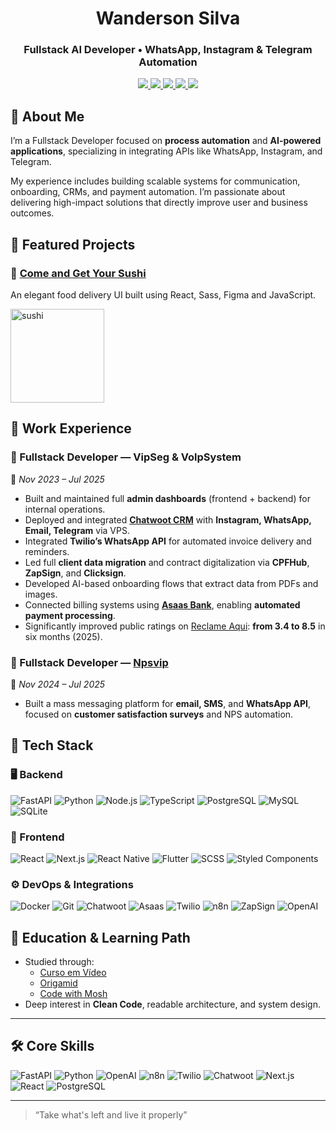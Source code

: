 <h1 align="center">Wanderson Silva</h1>
<h3 align="center">Fullstack AI Developer • WhatsApp, Instagram & Telegram Automation</h3>

<p align="center">
  <a href="https://codewithsilva.com" target="_blank">
    <img src="https://img.shields.io/badge/Portfolio-000000?style=for-the-badge&logo=openapiinitiative&logoColor=white"/>
  </a>
  <a href="https://api.whatsapp.com/send?phone=5581987113364&text=Hey" target="_blank">
    <img src="https://img.shields.io/badge/WhatsApp-4CA143?style=for-the-badge&logo=whatsapp&logoColor=white"/>
  </a>
  <a href="https://t.me/codewithsilva" target="_blank">
    <img src="https://img.shields.io/badge/Telegram-2CA5E0?style=for-the-badge&logo=telegram&logoColor=white"/>
  </a>
  <a href="https://www.instagram.com/codewithsilva/" target="_blank">
    <img src="https://img.shields.io/badge/Instagram-C13584?style=for-the-badge&logo=instagram&logoColor=white"/>
  </a>
  <a href="https://drive.google.com/file/d/1NpsNMQDtEE0kVtluqV1O3Y0KLA1-PVj0/view?usp=drive_link" target="_blank">
    <img src="https://img.shields.io/badge/Resume-blue?style=for-the-badge&logo=googledocs&logoColor=white"/>
  </a>
</p>

## 🧠 About Me

I’m a Fullstack Developer focused on **process automation** and **AI-powered applications**, specializing in integrating APIs like WhatsApp, Instagram, and Telegram.

My experience includes building scalable systems for communication, onboarding, CRMs, and payment automation. I’m passionate about delivering high-impact solutions that directly improve user and business outcomes.

## 🚀 Featured Projects

### 🍣 [Come and Get Your Sushi](https://sushi-phi-three.vercel.app/)

An elegant food delivery UI built using React, Sass, Figma and JavaScript.

<img src="https://i.ibb.co/6535wH7/image.png" alt="sushi" height="150"/>

## 💼 Work Experience

### 🔹 Fullstack Developer — VipSeg & VolpSystem  
📍 *Nov 2023 – Jul 2025*

- Built and maintained full **admin dashboards** (frontend + backend) for internal operations.
- Deployed and integrated [**Chatwoot CRM**](https://github.com/chatwoot/chatwoot) with **Instagram, WhatsApp, Email, Telegram** via VPS.
- Integrated **Twilio’s WhatsApp API** for automated invoice delivery and reminders.
- Led full **client data migration** and contract digitalization via **CPFHub**, **ZapSign**, and **Clicksign**.
- Developed AI-based onboarding flows that extract data from PDFs and images.
- Connected billing systems using [**Asaas Bank**](https://asaas.com), enabling **automated payment processing**.
- Significantly improved public ratings on [Reclame Aqui](https://www.reclameaqui.com.br/empresa/vipseg-brasil/): **from 3.4 to 8.5** in six months (2025).

### 🔹 Fullstack Developer — [Npsvip](https://npsvip.com.br)  
📍 *Nov 2024 – Jul 2025*

- Built a mass messaging platform for **email, SMS**, and **WhatsApp API**, focused on **customer satisfaction surveys** and NPS automation.

## 🧰 Tech Stack

### 🖥️ Backend
![FastAPI](https://img.shields.io/badge/FastAPI-009688?style=flat-square&logo=fastapi&logoColor=white)
![Python](https://img.shields.io/badge/Python-3776AB?style=flat-square&logo=python&logoColor=white)
![Node.js](https://img.shields.io/badge/Node.js-339933?style=flat-square&logo=node.js&logoColor=white)
![TypeScript](https://img.shields.io/badge/TypeScript-3178C6?style=flat-square&logo=typescript&logoColor=white)
![PostgreSQL](https://img.shields.io/badge/PostgreSQL-4169E1?style=flat-square&logo=postgresql&logoColor=white)
![MySQL](https://img.shields.io/badge/MySQL-4479A1?style=flat-square&logo=mysql&logoColor=white)
![SQLite](https://img.shields.io/badge/SQLite-003B57?style=flat-square&logo=sqlite&logoColor=white)

### 🎨 Frontend
![React](https://img.shields.io/badge/React-61DAFB?style=flat-square&logo=react&logoColor=black)
![Next.js](https://img.shields.io/badge/Next.js-000000?style=flat-square&logo=nextdotjs&logoColor=white)
![React Native](https://img.shields.io/badge/React%20Native-61DAFB?style=flat-square&logo=react&logoColor=black)
![Flutter](https://img.shields.io/badge/Flutter-02569B?style=flat-square&logo=flutter&logoColor=white)
![SCSS](https://img.shields.io/badge/SCSS-CC6699?style=flat-square&logo=sass&logoColor=white)
![Styled Components](https://img.shields.io/badge/StyledComponents-DB7093?style=flat-square&logo=styled-components&logoColor=white)

### ⚙️ DevOps & Integrations
![Docker](https://img.shields.io/badge/Docker-2496ED?style=flat-square&logo=docker&logoColor=white)
![Git](https://img.shields.io/badge/Git-F05032?style=flat-square&logo=git&logoColor=white)
![Chatwoot](https://img.shields.io/badge/Chatwoot-1F2937?style=flat-square&logo=database&logoColor=white)
![Asaas](https://img.shields.io/badge/Asaas-000000?style=flat-square&logo=openapiinitiative&logoColor=white)
![Twilio](https://img.shields.io/badge/Twilio-F22F46?style=flat-square&logo=twilio&logoColor=white)
![n8n](https://img.shields.io/badge/n8n-FE6D73?style=flat-square&logo=n8n&logoColor=white)
![ZapSign](https://img.shields.io/badge/ZapSign-0C6DFD?style=flat-square&logo=googleforms&logoColor=white)
![OpenAI](https://img.shields.io/badge/OpenAI-412991?style=flat-square&logo=openai&logoColor=white)

## 🧠 Education & Learning Path

- Studied through:
  - [Curso em Vídeo](https://www.youtube.com/c/CursoemVídeo)
  - [Origamid](https://www.origamid.com/)
  - [Code with Mosh](https://codewithmosh.com/)
- Deep interest in **Clean Code**, readable architecture, and system design.

---

## 🛠️ Core Skills

![FastAPI](https://img.shields.io/badge/FastAPI-009688?style=flat-square&logo=fastapi&logoColor=white)
![Python](https://img.shields.io/badge/Python-3776AB?style=flat-square&logo=python&logoColor=white)
![OpenAI](https://img.shields.io/badge/OpenAI-412991?style=flat-square&logo=openai&logoColor=white)
![n8n](https://img.shields.io/badge/n8n-FE6D73?style=flat-square&logo=n8n&logoColor=white)
![Twilio](https://img.shields.io/badge/Twilio-F22F46?style=flat-square&logo=twilio&logoColor=white)
![Chatwoot](https://img.shields.io/badge/Chatwoot-1F2937?style=flat-square&logo=database&logoColor=white)
![Next.js](https://img.shields.io/badge/Next.js-000000?style=flat-square&logo=nextdotjs&logoColor=white)
![React](https://img.shields.io/badge/React-61DAFB?style=flat-square&logo=react&logoColor=black)
![PostgreSQL](https://img.shields.io/badge/PostgreSQL-4169E1?style=flat-square&logo=postgresql&logoColor=white)

---

> “Take what's left and live it properly”
